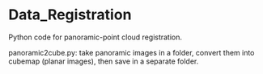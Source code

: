 # Data_Registration
Python code for panoramic-point cloud registration.

panoramic2cube.py: take panoramic images in a folder, convert them into cubemap (planar images), then save in a separate folder.
